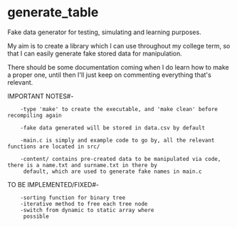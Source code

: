 # generate_table

Fake data generator for testing, simulating and learning purposes. 

My aim is to create a library which I can use throughout my college term, so that I can easily generate fake stored data for manipulation.

There should be some documentation coming when I do learn how to make a proper one, until then I'll just keep on commenting everything that's relevant.

IMPORTANT NOTES#-

        -type 'make' to create the executable, and 'make clean' before recompiling again

        -fake data generated will be stored in data.csv by default

        -main.c is simply and example code to go by, all the relevant functions are located in src/

        -content/ contains pre-created data to be manipulated via code, there is a name.txt and surname.txt in there by
         default, which are used to generate fake names in main.c

TO BE IMPLEMENTED/FIXED#-
        
        -sorting function for binary tree
        -iterative method to free each tree node
        -switch from dynamic to static array where
         possible
